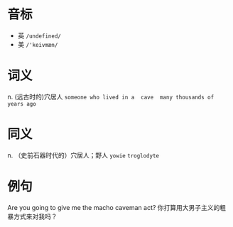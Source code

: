 # 音标

- 英 `/undefined/`
- 美 `/'keivmæn/`

# 词义

n. (远古时的)穴居人
`someone who lived in a  cave  many thousands of years ago`

# 同义

n. （史前石器时代的）穴居人；野人
`yowie` `troglodyte`

# 例句

Are you going to give me the macho caveman act?
你打算用大男子主义的粗暴方式来对我吗？



